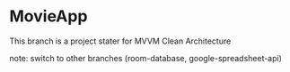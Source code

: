 # MovieApp

This branch is a project stater for MVVM Clean Architecture

note: switch to other branches (room-database, google-spreadsheet-api)
